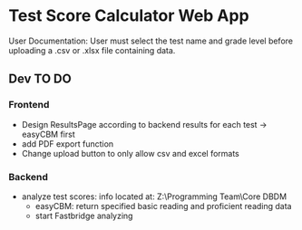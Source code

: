 # Test Score Calculator Web App
User Documentation:
    User must select the test name and grade level before uploading a .csv or .xlsx file containing data. 

## **Dev TO DO**
### Frontend
* Design ResultsPage according to backend results for each test -> easyCBM first
* add PDF export function
* Change upload button to only allow csv and excel formats

### Backend
* analyze test scores: info located at: Z:\Programming Team\Core DBDM
    - easyCBM: return specified basic reading and proficient reading data
    - start Fastbridge analyzing




